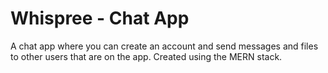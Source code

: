 # Whispree - Chat App

A chat app where you can create an account and send messages and files to other users that are on the app. Created using the MERN stack.
